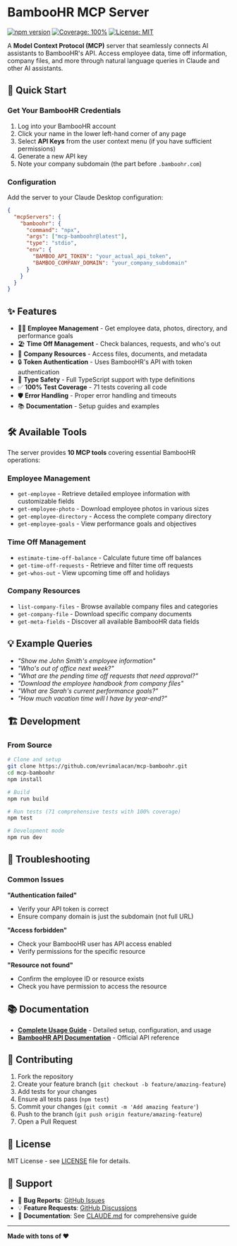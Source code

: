 # BambooHR MCP Server

[![npm version](https://badge.fury.io/js/mcp-bamboohr.svg)](https://badge.fury.io/js/mcp-bamboohr)
[![Coverage: 100%](https://img.shields.io/badge/Coverage-100%25-brightgreen.svg)](https://github.com/evrimalacan/mcp-bamboohr)
[![License: MIT](https://img.shields.io/badge/License-MIT-yellow.svg)](https://opensource.org/licenses/MIT)

A **Model Context Protocol (MCP)** server that seamlessly connects AI assistants to BambooHR's API. Access employee data, time off information, company files, and more through natural language queries in Claude and other AI assistants.

## 🚀 Quick Start

### Get Your BambooHR Credentials

1. Log into your BambooHR account
2. Click your name in the lower left-hand corner of any page
3. Select **API Keys** from the user context menu (if you have sufficient permissions)
4. Generate a new API key
5. Note your company subdomain (the part before `.bamboohr.com`)

### Configuration

Add the server to your Claude Desktop configuration:

```json
{
  "mcpServers": {
    "bamboohr": {
      "command": "npx",
      "args": ["mcp-bamboohr@latest"],
      "type": "stdio",
      "env": {
        "BAMBOO_API_TOKEN": "your_actual_api_token",
        "BAMBOO_COMPANY_DOMAIN": "your_company_subdomain"
      }
    }
  }
}
```


## ✨ Features

- 🧑‍💼 **Employee Management** - Get employee data, photos, directory, and performance goals
- 🏖️ **Time Off Management** - Check balances, requests, and who's out
- 📁 **Company Resources** - Access files, documents, and metadata
- 🔒 **Token Authentication** - Uses BambooHR's API with token authentication
- 🎯 **Type Safety** - Full TypeScript support with type definitions
- ✅ **100% Test Coverage** - 71 tests covering all code
- 🛡️ **Error Handling** - Proper error handling and timeouts
- 📚 **Documentation** - Setup guides and examples

## 🛠️ Available Tools

The server provides **10 MCP tools** covering essential BambooHR operations:

### Employee Management
- `get-employee` - Retrieve detailed employee information with customizable fields
- `get-employee-photo` - Download employee photos in various sizes
- `get-employee-directory` - Access the complete company directory
- `get-employee-goals` - View performance goals and objectives

### Time Off Management
- `estimate-time-off-balance` - Calculate future time off balances
- `get-time-off-requests` - Retrieve and filter time off requests
- `get-whos-out` - View upcoming time off and holidays

### Company Resources
- `list-company-files` - Browse available company files and categories
- `get-company-file` - Download specific company documents
- `get-meta-fields` - Discover all available BambooHR data fields

## 💡 Example Queries

- *"Show me John Smith's employee information"*
- *"Who's out of office next week?"*
- *"What are the pending time off requests that need approval?"*
- *"Download the employee handbook from company files"*
- *"What are Sarah's current performance goals?"*
- *"How much vacation time will I have by year-end?"*

## 🏗️ Development

### From Source

```bash
# Clone and setup
git clone https://github.com/evrimalacan/mcp-bamboohr.git
cd mcp-bamboohr
npm install

# Build
npm run build

# Run tests (71 comprehensive tests with 100% coverage)
npm test

# Development mode
npm run dev
```

## 🐛 Troubleshooting

### Common Issues

**"Authentication failed"**
- Verify your API token is correct
- Ensure company domain is just the subdomain (not full URL)

**"Access forbidden"**
- Check your BambooHR user has API access enabled
- Verify permissions for the specific resource

**"Resource not found"**
- Confirm the employee ID or resource exists
- Check you have permission to access the resource

## 📚 Documentation

- **[Complete Usage Guide](CLAUDE.md)** - Detailed setup, configuration, and usage
- **[BambooHR API Documentation](https://documentation.bamboohr.com/reference)** - Official API reference

## 🤝 Contributing

1. Fork the repository
2. Create your feature branch (`git checkout -b feature/amazing-feature`)
3. Add tests for your changes
4. Ensure all tests pass (`npm test`)
5. Commit your changes (`git commit -m 'Add amazing feature'`)
6. Push to the branch (`git push origin feature/amazing-feature`)
7. Open a Pull Request

## 📄 License

MIT License - see [LICENSE](LICENSE) file for details.

## 🌟 Support

- 🐛 **Bug Reports**: [GitHub Issues](https://github.com/evrimalacan/mcp-bamboohr/issues)
- 💡 **Feature Requests**: [GitHub Discussions](https://github.com/evrimalacan/mcp-bamboohr/discussions)
- 📖 **Documentation**: See [CLAUDE.md](CLAUDE.md) for comprehensive guide

---

**Made with tons of ❤️**

